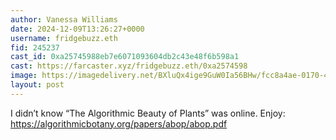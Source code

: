 ```yaml
---
author: Vanessa Williams
date: 2024-12-09T13:26:27+0000
username: fridgebuzz.eth
fid: 245237
cast_id: 0xa25745988eb7e6071093604db2c43e48f6b598a1
cast: https://farcaster.xyz/fridgebuzz.eth/0xa2574598
image: https://imagedelivery.net/BXluQx4ige9GuW0Ia56BHw/fcc8a4ae-0170-400d-5eaf-6b99d04d1f00/original
layout: post
---
```


I didn’t know “The Algorithmic Beauty of Plants” was online. Enjoy: https://algorithmicbotany.org/papers/abop/abop.pdf

<img src='https://imagedelivery.net/BXluQx4ige9GuW0Ia56BHw/fcc8a4ae-0170-400d-5eaf-6b99d04d1f00/original' alt='' referrerpolicy='no-referrer'/>
